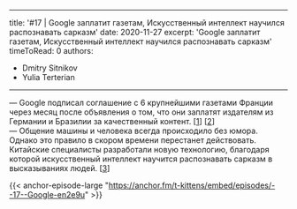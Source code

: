 
---
title: '#17 | Google заплатит газетам, Искусственный интеллект научился распознавать сарказм'
date: 2020-11-27
excerpt: 'Google заплатит газетам, Искусственный интеллект научился распознавать сарказм'
timeToRead: 0
authors:
  - Dmitry Sitnikov
  - Yulia Terterian
---

— Google подписал соглашение с 6 крупнейшими газетами Франции через месяц после объявления о том, что они заплатят издателям из Германии и Бразилии за качественный контент. [[1](https://www.reuters.com/article/us-france-google-copyrights-idUSKBN27Z27B)] [[2](https://www.cnbc.com/2020/10/01/google-says-it-will-pay-publishers-1-billion-for-news.html)]<br/>
— Общение машины и человека всегда происходило без юмора. Однако это правило в скором времени перестанет действовать. Китайские специалисты разработали новую технологию, благодаря которой искусственный интеллект научится распознавать сарказм в высказываниях людей. [[3](https://www.securitylab.ru/news/514318.php)]

{{< anchor-episode-large "https://anchor.fm/t-kittens/embed/episodes/--17--Google-en2e9u" >}}
